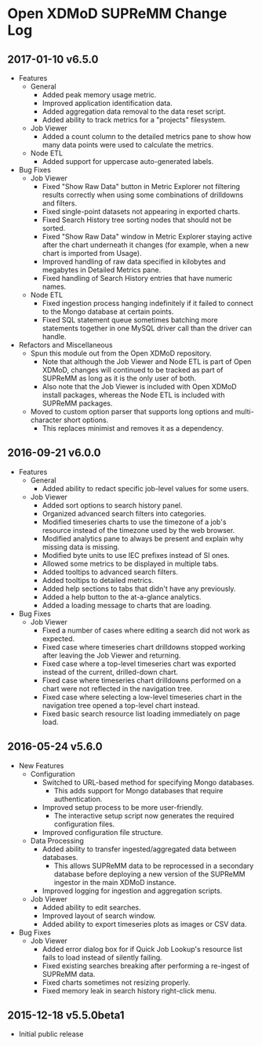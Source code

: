 Open XDMoD SUPReMM Change Log
=============================

2017-01-10 v6.5.0
-----------------

- Features
    - General
        - Added peak memory usage metric.
        - Improved application identification data.
        - Added aggregation data removal to the data reset script.
        - Added ability to track metrics for a "projects" filesystem.
    - Job Viewer
        - Added a count column to the detailed metrics pane to show how many
          data points were used to calculate the metrics.
    - Node ETL
        - Added support for uppercase auto-generated labels.
- Bug Fixes
    - Job Viewer
        - Fixed "Show Raw Data" button in Metric Explorer not filtering results
          correctly when using some combinations of drilldowns and filters.
        - Fixed single-point datasets not appearing in exported charts.
        - Fixed Search History tree sorting nodes that should not be sorted.
        - Fixed "Show Raw Data" window in Metric Explorer staying active after
          the chart underneath it changes (for example, when a new chart is
          imported from Usage).
        - Improved handling of raw data specified in kilobytes and megabytes
          in Detailed Metrics pane.
        - Fixed handling of Search History entries that have numeric names.
    - Node ETL
        - Fixed ingestion process hanging indefinitely if it failed to
          connect to the Mongo database at certain points.
        - Fixed SQL statement queue sometimes batching more statements
          together in one MySQL driver call than the driver can handle.
- Refactors and Miscellaneous
    - Spun this module out from the Open XDMoD repository.
        - Note that although the Job Viewer and Node ETL is part of Open XDMoD,
          changes will continued to be tracked as part of SUPReMM as long as it
          is the only user of both.
        - Also note that the Job Viewer is included with Open XDMoD install
          packages, whereas the Node ETL is included with SUPReMM packages.
    - Moved to custom option parser that supports long options and
      multi-character short options.
        - This replaces minimist and removes it as a dependency.

2016-09-21 v6.0.0
-----------------

- Features
    - General
        - Added ability to redact specific job-level values for some users.
    - Job Viewer
        - Added sort options to search history panel.
        - Organized advanced search filters into categories.
        - Modified timeseries charts to use the timezone of a job's resource
          instead of the timezone used by the web browser.
        - Modified analytics pane to always be present and explain why missing
          data is missing.
        - Modified byte units to use IEC prefixes instead of SI ones.
        - Allowed some metrics to be displayed in multiple tabs.
        - Added tooltips to advanced search filters.
        - Added tooltips to detailed metrics.
        - Added help sections to tabs that didn't have any previously.
        - Added a help button to the at-a-glance analytics.
        - Added a loading message to charts that are loading.
- Bug Fixes
    - Job Viewer
        - Fixed a number of cases where editing a search did not work as
          expected.
        - Fixed case where timeseries chart drilldowns stopped working after
          leaving the Job Viewer and returning.
        - Fixed case where a top-level timeseries chart was exported instead of
          the current, drilled-down chart.
        - Fixed case where timeseries chart drilldowns performed on a chart were
          not reflected in the navigation tree.
        - Fixed case where selecting a low-level timeseries chart in the
          navigation tree opened a top-level chart instead.
        - Fixed basic search resource list loading immediately on page load.

2016-05-24 v5.6.0
-----------------

- New Features
    - Configuration
        - Switched to URL-based method for specifying Mongo databases.
            - This adds support for Mongo databases that require authentication.
        - Improved setup process to be more user-friendly.
            - The interactive setup script now generates the required
              configuration files.
        - Improved configuration file structure.
    - Data Processing
        - Added ability to transfer ingested/aggregated data between databases.
            - This allows SUPReMM data to be reprocessed in a secondary database
              before deploying a new version of the SUPReMM ingestor in the main
              XDMoD instance.
        - Improved logging for ingestion and aggregation scripts.
    - Job Viewer
        - Added ability to edit searches.
        - Improved layout of search window.
        - Added ability to export timeseries plots as images or CSV data.
- Bug Fixes
    - Job Viewer
        - Added error dialog box for if Quick Job Lookup's resource list fails
          to load instead of silently failing.
        - Fixed existing searches breaking after performing a re-ingest of
          SUPReMM data.
        - Fixed charts sometimes not resizing properly.
        - Fixed memory leak in search history right-click menu.

2015-12-18 v5.5.0beta1
----------------------

- Initial public release
